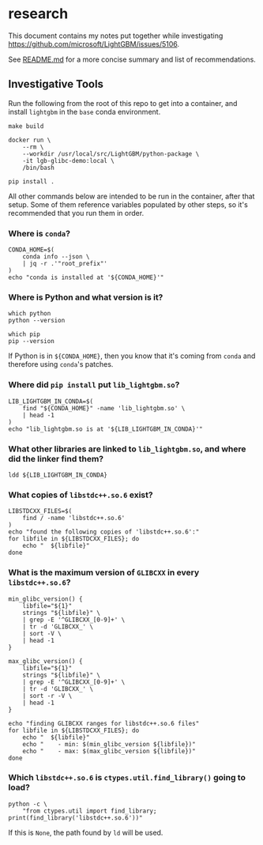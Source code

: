 # research

This document contains my notes put together while investigating https://github.com/microsoft/LightGBM/issues/5106.

See [README.md](./README.md) for a more concise summary and list of recommendations.

## Investigative Tools

Run the following from the root of this repo to get into a container, and install `lightgbm` in the `base` conda environment.

```shell
make build

docker run \
    --rm \
    --workdir /usr/local/src/LightGBM/python-package \
    -it lgb-glibc-demo:local \
    /bin/bash

pip install .
```

All other commands below are intended to be run in the container, after that setup.
Some of them reference variables populated by other steps, so it's recommended that you run them in order.

### Where is `conda`?

```shell
CONDA_HOME=$(
    conda info --json \
    | jq -r .'"root_prefix"'
)
echo "conda is installed at '${CONDA_HOME}'"
```

### Where is Python and what version is it?

```shell
which python
python --version

which pip
pip --version
```

If Python is in `${CONDA_HOME}`, then you know that it's coming from `conda` and therefore using `conda`'s patches.

### Where did `pip install` put `lib_lightgbm.so`?

```shell
LIB_LIGHTGBM_IN_CONDA=$(
    find "${CONDA_HOME}" -name 'lib_lightgbm.so' \
    | head -1
)
echo "lib_lightgbm.so is at '${LIB_LIGHTGBM_IN_CONDA}'"
```

### What other libraries are linked to `lib_lightgbm.so`, and where did the linker find them?

```shell
ldd ${LIB_LIGHTGBM_IN_CONDA}
```

### What copies of `libstdc++.so.6` exist?

```shell
LIBSTDCXX_FILES=$(
    find / -name 'libstdc++.so.6'
)
echo "found the following copies of 'libstdc++.so.6':"
for libfile in ${LIBSTDCXX_FILES}; do
    echo "  ${libfile}"
done
```

### What is the maximum version of `GLIBCXX` in every `libstdc++.so.6`?

```shell
min_glibc_version() {
    libfile="${1}"
    strings "${libfile}" \
    | grep -E '^GLIBCXX_[0-9]+' \
    | tr -d 'GLIBCXX_' \
    | sort -V \
    | head -1
}

max_glibc_version() {
    libfile="${1}"
    strings "${libfile}" \
    | grep -E '^GLIBCXX_[0-9]+' \
    | tr -d 'GLIBCXX_' \
    | sort -r -V \
    | head -1
}

echo "finding GLIBCXX ranges for libstdc++.so.6 files"
for libfile in ${LIBSTDCXX_FILES}; do
    echo "  ${libfile}"
    echo "    - min: $(min_glibc_version ${libfile})"
    echo "    - max: $(max_glibc_version ${libfile})"
done
```

### Which `libstdc++.so.6` is `ctypes.util.find_library()` going to load?

```shell
python -c \
    "from ctypes.util import find_library; print(find_library('libstdc++.so.6'))"
```

If this is `None`, the path found by `ld` will be used.
